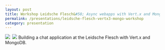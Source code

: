 ```yaml
---
layout: post
title: Workshop Leidsche Flesch&#58; Async webapps with Vert.x and MongoDB
permalink: /presentations/leidsche-flesch-vertx3-mongo-workshop
category: presentation
---
```

<a href="{{site.url}}/presentations/vertx3-mongo-workshop.pdf"><img style="float:left; margin-right: 0.5em;" src="{{site.url}}/img/presentation.svg"/></a>
<a href="https://github.com/erwindeg/vertx3-chat"><img src="{{site.url}}/img/github.svg"/></a>
Building a chat application at the Leidsche Flesch with Vert.x and MongoDB.